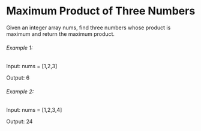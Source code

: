 # Maximum Product of Three Numbers

Given an integer array nums, find three numbers whose product is maximum and return the maximum product.

###### Example 1:

Input: nums = [1,2,3]

Output: 6

###### Example 2:

Input: nums = [1,2,3,4]

Output: 24